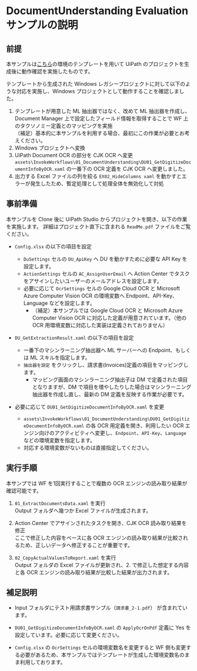 # DocumentUnderstanding Evaluation サンプルの説明

## 前提
本サンプルは[こちら](https://github.com/masaki-kumamoto/DocumentUnderstandingEvaluationTemplate)の環境のテンプレートを用いて UiPath のプロジェクトを生成後に動作確認を実施したものです。

テンプレートから生成された Windows レガシープロジェクトに対して以下のような対応を実施し、Windows プロジェクトとして動作することを確認しました。

1. テンプレートが用意した ML 抽出器ではなく、改めて ML 抽出器を作成し、Document Manager 上で設定したフィールド情報を取得することで WF 上のタクソノミー定義とのマッピングを実施  
（補足）基本的に本サンプルを利用する場合、最初にこの作業が必要とお考えください。
2. Windows プロジェクトへ変換
3. UiPath Document OCR の部分を CJK OCR へ変更  
`assets\InvokeWorkflows\01_DocumentUnderstanding\DU01_GetDigitizeDocumentInfoByOCR.xaml` の一番下の OCR 定義を CJK OCR へ変更しました。
4. 出力する Excel ファイルの列を絞る `EX02_HideColumns xaml` を動かすとエラーが発生したため、暫定処理として処理全体を無効化して対処

## 事前準備
本サンプルを Clone 後に UiPath Studio からプロジェクトを開き、以下の作業を実施します。
詳細はプロジェクト直下に含まれる `ReadMe.pdf` ファイルをご覧ください。

- `Config.xlsx` の以下の項目を設定
  - `DuSettings` セルの `DU_ApiKey` へ DU を動かすために必要な API Key を設定します。
  - `ActionSettings` セルの `AC_AssignUserEmail` へ Action Center でタスクをアサインしたいユーザーのメールアドレスを設定します。
  - 必要に応じて `OcrSettings` セルの Google Cloud OCR と Microsoft Azure Computer Vision OCR の環境変数へ Endpoint、API-Key、Language などを設定します。
    - （補足）本サンプルでは Google Cloud OCR と Microsoft Azure Computer Vision OCR に対応した定義が用意されています。（他の OCR 用環境変数に対応した実装は定義されておりません）

- `DU_GetExtractionResult.xaml` の以下の項目を設定
  - 一番下のマシンラーニング抽出器へ ML サーバーへの Endpoint、もしくは ML スキルを指定します。
  - `抽出器を設定` をクリックし、請求書(Invoices)定義の項目をマッピングします。  
    - マッピング画面のマシンラーニング抽出子は DM で定義された項目となりますが、DM で項目を増やしたりした場合はマシンラーニング抽出器を作成し直し、最新の DM 定義を反映する作業が必要です。

- 必要に応じて `DU01_GetDigitizeDocumentInfoByOCR.xaml` を変更
  - `assets\InvokeWorkflows\01_DocumentUnderstanding\DU01_GetDigitizeDocumentInfoByOCR.xaml` の各 OCR 用定義を開き、利用したい OCR エンジン向けのアクティビティへ変更し、`Endpoint`、`API-Key`、`Language` などの環境変数を指定します。
  - 対応する環境変数がないものは直接指定してください。

## 実行手順
本サンプでは WF を1回実行することで複数の OCR エンジンの読み取り結果が確認可能です。

1. `01_ExtractDocumentsData.xaml` を実行  
Output フォルダへ幾つか Excel ファイルが生成されます。

2. Action Center でアサインされたタスクを開き、CJK OCR 読み取り結果を修正  
ここで修正した内容をベースに各 OCR エンジンの読み取り結果が比較されるため、正しいデータへ修正することが重要です。

3. `02_CopyActualValuesToReport.xaml` を実行  
Output フォルダの Excel ファイルが更新され、2. で修正した想定する内容と各 OCR エンジンの読み取り結果が比較した結果が出力されます。


## 補足説明

- Input フォルダにテスト用請求書サンプル（`請求書_2-1.pdf`） が含まれています。

- `DU01_GetDigitizeDocumentInfoByOCR.xaml` の `ApplyOcrOnPdf` 定義に Yes を設定しています。必要に応じて変更ください。

- `Config.xlsx` の `OcrSettings` セルの環境変数名を変更すると WF 側も変更する必要があるため、本サンプルではテンプレートが生成した環境変数名のまま利用しております。

